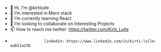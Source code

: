 - 👋 Hi, I’m @kirtilulle
- 👀 I’m interested in Mern stack
- 🌱 I’m currently learning React
- 💞️ I’m looking to collaborate on Interesting Projects
- 📫 How to reach me twitter: https://twitter.com/Kirti_Lulle
-                    linkedin: https://www.linkedin.com/in/kirti-lulle-aab51a23b

<!---
kirtilulle/kirtilulle is a ✨ special ✨ repository because its `README.md` (this file) appears on your GitHub profile.
You can click the Preview link to take a look at your changes.
--->
